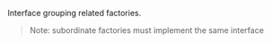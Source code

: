 Interface grouping related factories.

> Note: subordinate factories must implement the same interface
